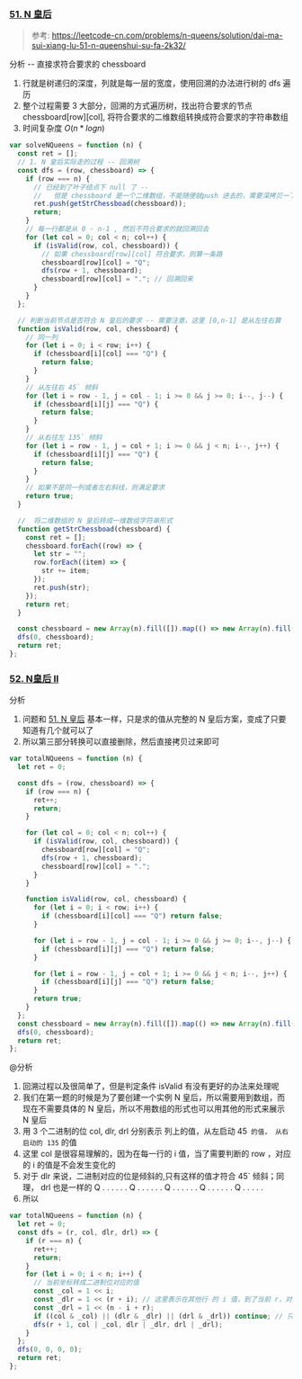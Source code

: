 ### [51. N 皇后](https://leetcode-cn.com/problems/n-queens/)
> 参考: https://leetcode-cn.com/problems/n-queens/solution/dai-ma-sui-xiang-lu-51-n-queenshui-su-fa-2k32/

分析 -- 直接求符合要求的 chessboard
1. 行就是树递归的深度，列就是每一层的宽度，使用回溯的办法进行树的 dfs 遍历
2. 整个过程需要 3 大部分，回溯的方式遍历树，找出符合要求的节点 chessboard[row][col], 将符合要求的二维数组转换成符合要求的字符串数组
3. 时间复杂度 ${O(n*logn)}$

```javascript
var solveNQueens = function (n) {
  const ret = [];
  // 1. N 皇后实际走的过程 -- 回溯树
  const dfs = (row, chessboard) => {
    if (row === n) {
      // 已经到了叶子结点下 null 了 --
      //   但是 chessboard 是一个二维数组，不能随便就push 进去的，需要深拷贝一下
      ret.push(getStrChessboad(chessboard));
      return;
    }
    // 每一行都是从 0 - n-1 , 然后不符合要求的就回溯回去
    for (let col = 0; col < n; col++) {
      if (isValid(row, col, chessboard)) {
        // 如果 chessboard[row][col] 符合要求，则算一条路
        chessboard[row][col] = "Q";
        dfs(row + 1, chessboard);
        chessboard[row][col] = "."; // 回溯回来
      }
    }
  };

  // 判断当前节点是否符合 N 皇后的要求 -- 需要注意，这里 [0,n-1] 是从左往右算
  function isValid(row, col, chessboard) {
    // 同一列
    for (let i = 0; i < row; i++) {
      if (chessboard[i][col] === "Q") {
        return false;
      }
    }
    // 从左往右 45` 倾斜
    for (let i = row - 1, j = col - 1; i >= 0 && j >= 0; i--, j--) {
      if (chessboard[i][j] === "Q") {
        return false;
      }
    }
    // 从右往左 135` 倾斜
    for (let i = row - 1, j = col + 1; i >= 0 && j < n; i--, j++) {
      if (chessboard[i][j] === "Q") {
        return false;
      }
    }
    // 如果不是同一列或者左右斜线，则满足要求
    return true;
  }

  //  将二维数组的 N 皇后转成一维数组字符串形式
  function getStrChessboad(chessboard) {
    const ret = [];
    chessboard.forEach((row) => {
      let str = "";
      row.forEach((item) => {
        str += item;
      });
      ret.push(str);
    });
    return ret;
  }

  const chessboard = new Array(n).fill([]).map(() => new Array(n).fill("."));
  dfs(0, chessboard);
  return ret;
};
```


### [52. N皇后 II](https://leetcode-cn.com/problems/n-queens-ii/solution/n-huang-hou-pu-tong-fa-er-jin-zhi-wei-by-akbl/)

分析
1. 问题和 [51. N 皇后](https://leetcode-cn.com/problems/n-queens/) 基本一样，只是求的值从完整的 N 皇后方案，变成了只要知道有几个就可以了
2. 所以第三部分转换可以直接删除，然后直接拷贝过来即可
```javascript
var totalNQueens = function (n) {
  let ret = 0;

  const dfs = (row, chessboard) => {
    if (row === n) {
      ret++;
      return;
    }

    for (let col = 0; col < n; col++) {
      if (isValid(row, col, chessboard)) {
        chessboard[row][col] = "Q";
        dfs(row + 1, chessboard);
        chessboard[row][col] = ".";
      }
    }

    function isValid(row, col, chessboard) {
      for (let i = 0; i < row; i++) {
        if (chessboard[i][col] === "Q") return false;
      }

      for (let i = row - 1, j = col - 1; i >= 0 && j >= 0; i--, j--) {
        if (chessboard[i][j] === "Q") return false;
      }

      for (let i = row - 1, j = col + 1; i >= 0 && j < n; i--, j++) {
        if (chessboard[i][j] === "Q") return false;
      }
      return true;
    }
  };
  const chessboard = new Array(n).fill([]).map(() => new Array(n).fill("."));
  dfs(0, chessboard);
  return ret;
};

```

@分析
1. 回溯过程以及很简单了，但是判定条件 isValid 有没有更好的办法来处理呢
2. 我们在第一题的时候是为了要创建一个实例 N 皇后，所以需要用到数组，而现在不需要具体的 N 皇后，所以不用数组的形式也可以用其他的形式来展示 N 皇后
3. 用 3 个二进制的位 col, dlr, drl 分别表示 列上的值，从左启动 45` 的值， 从右启动的 135` 的值
4. 这里 col 是很容易理解的，因为在每一行的 i 值，当了需要判断的 row ，对应的 i 的值是不会发生变化的
5. 对于 dlr 来说，二进制对应的位是倾斜的,只有这样的值才符合 45` 倾斜；同理， drl 也是一样的
   Q . . . . .
   . Q . . . . .
     . Q . . . . .
       . Q . . . . .
         . Q . . . . .
6. 所以
```javascript
var totalNQueens = function (n) {
  let ret = 0;
  const dfs = (r, col, dlr, drl) => {
    if (r === n) {
      ret++;
      return;
    }
    for (let i = 0; i < n; i++) {
      // 当前坐标转成二进制位对应的值
      const _col = 1 << i;
      const _dlr = 1 << (r + i); // 这里表示在其他行 的 i 值，到了当前 r，对应的值就应该是  1 << (r+i)， 所以我们设置这么一个值去试其他的值，看看是否满足要求
      const _drl = 1 << (n - i + r);
      if ((col & _col) || (dlr & _dlr) || (drl & _drl)) continue; // 只要有一个为 true,
      dfs(r + 1, col | _col, dlr | _dlr, drl | _drl);
    }
  };
  dfs(0, 0, 0, 0);
  return ret;
};

```